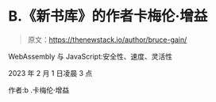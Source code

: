 # B.《新书库》的作者卡梅伦·增益

> 原文：<https://thenewstack.io/author/bruce-gain/>

WebAssembly 与 JavaScript:安全性、速度、灵活性

2023 年 2 月 1 日凌晨 3 点

作者:b .卡梅伦·增益